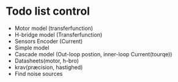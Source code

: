 # Todo list control

- Motor model (transferfunction)
- H-bridge model (Transferfunction)
- Sensors Encoder (Current)
- Simple model
- Cascade model (Out-loop postion, inner-loop Current(tourqe))
- Datasheets(motor, h-bro)
- krav(præcision, hastighed)
- Find noise sources